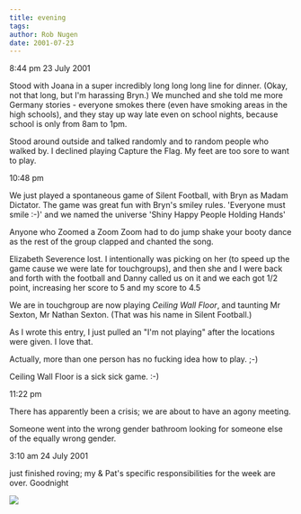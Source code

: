 ```yaml
---
title: evening
tags: 
author: Rob Nugen
date: 2001-07-23
---
```


<p class=date>8:44 pm 23 July 2001</p>

<p>Stood with Joana in a super incredibly long long
long line for dinner. (Okay, not that long, but I'm
harassing Bryn.) We munched and she told me more
Germany stories - everyone smokes there (even have
smoking areas in the high schools), and they stay up
way late even on school nights, because school is only
from 8am to 1pm.</p>

<p>Stood around outside and talked randomly and to
random people who walked by.   I declined playing
Capture the Flag.  My feet are too sore to want to
play.</p>

<p class=date>10:48 pm</p>

<p>We just played a spontaneous game of Silent
Football, with Bryn as Madam Dictator.  The game was
great fun with Bryn's smiley rules.  'Everyone must
smile :-)'  and we named the universe 'Shiny Happy
People Holding Hands'</p>

<p>Anyone who Zoomed a Zoom Zoom had to do jump shake
your booty dance as the rest of the group clapped and
chanted the song.</p>

<p>Elizabeth Severence lost.  I intentionally was
picking on her (to speed up the game cause we were
late for touchgroups), and then she and I were back
and forth with the football and Danny called us on it
and we each got 1/2 point, increasing her score to 5
and my score to 4.5</p>

<p>We are in touchgroup are now playing <em>Ceiling
Wall Floor</em>, and taunting Mr Sexton, Mr Nathan
Sexton.  (That was his name in Silent Football.)</p>

<p>As I wrote this entry, I just pulled an "I'm not
playing" after the locations were given.  I love
that.</p>

<p>Actually, more than one person has no fucking idea
how to play.  ;-)</p>

<p>Ceiling Wall Floor is a sick sick game.  :-)</p>

<p class=date>11:22 pm</p>

<p>There has apparently been a crisis; we are about to
have an agony meeting.</p>

<p>Someone went into the wrong gender bathroom looking
for someone else of the equally wrong gender.</p>

<p class=date>3:10 am 24 July 2001</p>

<p>just finished roving; my & Pat's specific
responsibilities for the week are over.  Goodnight</p>

<p><img src="/images/rob/wL-ROB.gif"/></p>
